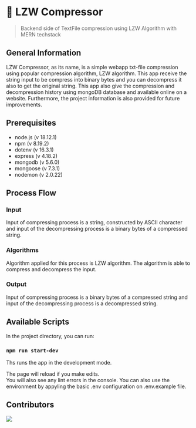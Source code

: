 # 🧩 LZW Compressor
> Backend side of TextFile compression using LZW Algorithm with MERN techstack

## General Information
LZW Compressor, as its name, is a simple webapp txt-file compression using popular compression algorithm, LZW algorithm. This app receive the string input to be compress into binary bytes and you can decompress it also to get the original string. This app also give the compression and decompression history using mongoDB database and available online on a website. Furthermore, the project information is also provided for future improvements.

## Prerequisites
- node.js (v 18.12.1)
- npm (v 8.19.2)
- dotenv (v 16.3.1)
- express (v 4.18.2)
- mongodb (v 5.6.0)
- mongoose (v 7.3.1)
- nodemon (v 2.0.22)

## Process Flow
### Input
Input of compressing process is a string, constructed by ASCII character and input of the decompressing process is a binary bytes of a compressed string.
### Algorithms
Algorithm applied for this process is LZW algorithm. The algorithm is able to compress and decompress the input.
### Output
Input of compressing process is a binary bytes of a compressed string and input of the decompressing process is a decompressed string.

## Available Scripts
In the project directory, you can run:

### `npm run start-dev`

Ths runs the app in the development mode.

The page will reload if you make edits.<br />
You will also see any lint errors in the console. You can also use the environment by appyling the basic .env configuration on .env.example file.

## Contributors
<a href = "https://github.com/mikeleo03/markdown-editor/graphs/contributors">
  <img src = "https://contrib.rocks/image?repo=mikeleo03/markdown-editor"/>
</a>